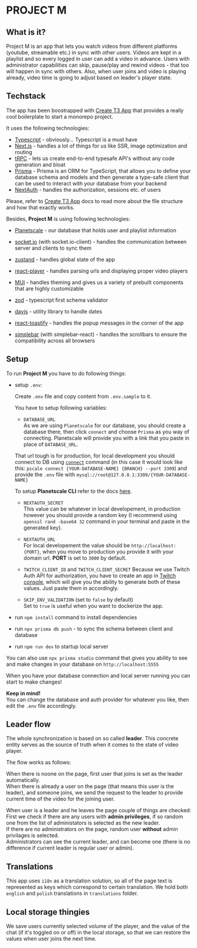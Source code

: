 # PROJECT M

## What is it?

Project M is an app that lets you watch videos from different platforms (youtube, streamable etc.) in sync with other users. Videos are kept in a playlist and so every logged in user can add a video in advance. Users with administrator capabilities can skip, pause/play and rewind videos - that too will happen in sync with others. Also, when user joins and video is playing already, video time is going to adjust based on leader's player state.

## Techstack

The app has been boostrapped with [Create T3 App](https://create.t3.gg/) that provides a really cool boilerplate to start a monorepo project.

It uses the following technologies:

- [Typescript](https://www.typescriptlang.org/) - obviously... Typescript is a must have
- [Next.js](https://nextjs.org/) - handles a lot of things for us like SSR, image optimization and routing
- [tRPC](https://trpc.io/) - lets us create end-to-end typesafe API's without any code generation and bloat
- [Prisma](https://www.prisma.io/) - Prisma is an ORM for TypeScript, that allows you to define your database schema and models and then generate a type-safe client that can be used to interact with your database from your backend
- [NextAuth](https://next-auth.js.org/) - handles the authorization, sessions etc. of users

Please, refer to [Create T3 App](https://create.t3.gg/) docs to read more about the file structure and how that exactly works.

Besides, **Project M** is using following technologies:

- [Planetscale](https://planetscale.com/) - our database that holds user and playlist information

- [socket.io](https://socket.io/) (with socket.io-client) - handles the communication between server and clients to sync them

- [zustand](https://zustand-demo.pmnd.rs/) - handles global state of the app

- [react-player](https://www.npmjs.com/package/react-player) - handles parsing urls and displaying proper video players

- [MUI](https://mui.com/) - handles theming and gives us a variety of prebuilt components that are highly customizable

- [zod](https://github.com/colinhacks/zod) - typescript first schema validator

- [dayjs](https://day.js.org/) - utility library to handle dates

- [react-toastify](https://www.npmjs.com/package/react-toastify) - handles the popup messages in the corner of the app

- [simplebar](https://github.com/Grsmto/simplebar) (with simplebar-react) - handles the scrollbars to ensure the compatibility across all browsers

## Setup

To run **Project M** you have to do following things:

- setup `.env`:

  Create `.env` file and copy content from `.env.sample` to it.

  You have to setup following variables:

  - `DATABASE_URL`  
    As we are using `Planetscale` for our database, you should create a database there, then click `connect` and choose `Prisma` as you way of connecting. Planetscale will provide you with a link that you paste in place of `DATABASE_URL`.

  That url tough is for production, for local development you should connect to DB using [`connect`](https://planetscale.com/docs/reference/connect) command (in this case it would look like this: `pscale connect {YOUR-DATABASE-NAME} {BRANCH} --port 3309`) and provide the `.env` file with `mysql://root@127.0.0.1:3309/{YOUR-DATABASE-NAME}`

  To setup **Planetscale CLI** refer to the docs [here](https://planetscale.com/docs/concepts/planetscale-environment-setup).

  - `NEXTAUTH_SECRET`  
    This value can be whatever in local developement, in production however you should provide a random key (I recommend using `openssl rand -base64 32` command in your terminal and paste in the generated key).

  - `NEXTAUTH_URL`  
    For local developement the value should be `http://localhost:{PORT}`, when you move to production you provide it with your domain url. **PORT** is set to `3000` by default.

  - `TWITCH_CLIENT_ID` and `TWITCH_CLIENT_SECRET`
    Because we use Twitch Auth API for authorization, you have to create an app in [Twitch console](https://dev.twitch.tv/console/apps), which will give you the ability to generate both of these values. Just paste them in accordingly.

  - `SKIP_ENV_VALIDATION` (set to `false` by default)  
    Set to `true` is useful when you want to dockerize the app.

- run `npm install` command to install dependencies

- run `npx prisma db push` - to sync the schema between client and database

- run `npm run dev` to startup local server

You can also use `npx prisma studio` command that gives you ability to see and make changes in your database on `http://localhost:5555`

When you have your database connection and local server running you can start to make changes!

**Keep in mind!**  
You can change the database and auth provider for whatever you like, then edit the `.env` file accordingly.

## Leader flow

The whole synchronization is based on so called **leader**. This concrete entity serves as the source of truth when it comes to the state of video player.

The flow works as follows:

When there is noone on the page, first user that joins is set as the leader automatically.  
When there is already a user on the page (that means this user is the leader), and someone joins, we send the request to the leader to provide current time of the video for the joining user.

When user is a leader and he leaves the page couple of things are checked:  
First we check if there are any users with **admin privileges**, if so random one from the list of administators is selected as the new leader.  
If there are no administrators on the page, random user **without** admin privilages is selected.  
Administrators can see the current leader, and can become one (there is no difference if current leader is regular user or admin).

## Translations

This app uses `i18n` as a translation solution, so all of the page text is represented as keys which correspond to certain translation. We hold both `english` and `polish` translations in `translations` folder.

## Local storage thingies

We save users currently selected volume of the player, and the value of the chat (if it's toggled on or off) in the local storage, so that we can restore the values when user joins the next time.
